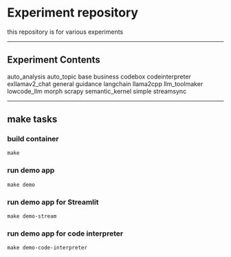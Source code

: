 # Experiment repository
this repository is for various experiments

---

## Experiment Contents

auto_analysis
auto_topic
base
business
codebox
codeinterpreter
exllamav2_chat
general
guidance
langchain
llama2cpp
llm_toolmaker
lowcode_llm
morph
scrapy
semantic_kernel
simple
streamsync


---

## make tasks

### build container

```
make
```

### run demo app

```
make demo
```

### run demo app for Streamlit

```
make demo-stream
```

### run demo app for code interpreter

```
make demo-code-interpreter
```
